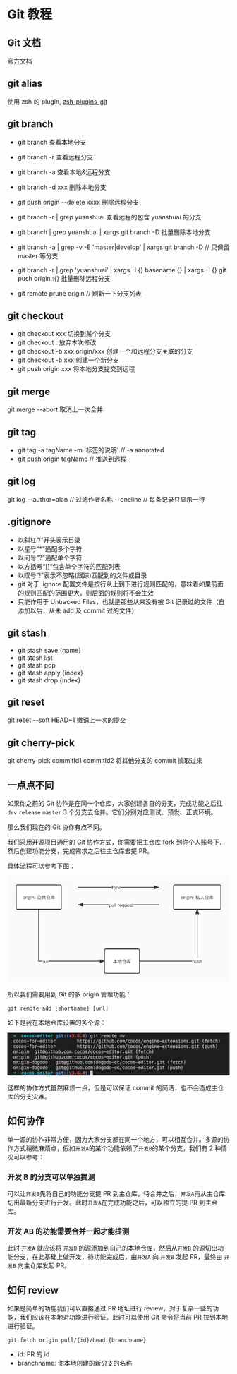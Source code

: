 # Git 教程

## Git 文档

[官方文档](https://git-scm.com/docs)

## git alias

使用 zsh 的 plugin, [zsh-plugins-git](https://gitee.com/mirrors/oh-my-zsh/tree/master/plugins/git)

## git branch

-   git branch 查看本地分支
-   git branch -r 查看远程分支
-   git branch -a 查看本地&远程分支
-   git branch -d xxx 删除本地分支
-   git push origin --delete xxxx 删除远程分支

-   git branch -r | grep yuanshuai 查看远程的包含 yuanshuai 的分支
-   git branch | grep yuanshuai | xargs git branch -D 批量删除本地分支
-   git branch -a | grep -v -E 'master|develop' | xargs git branch -D // 只保留 master 等分支
-   git branch -r | grep 'yuanshuai' | xargs -I {} basename {} | xargs -I {} git push origin :{} 批量删除远程分支
-   git remote prune origin // 刷新一下分支列表

## git checkout

-   git checkout xxx 切换到某个分支
-   git checkout . 放弃本次修改
-   git checkout -b xxx origin/xxx 创建一个和远程分支关联的分支
-   git checkout -b xxx 创建一个新分支
-   git push origin xxx 将本地分支提交到远程

## git merge

git merge --abort 取消上一次合并

## git tag

-   git tag -a tagName -m '标签的说明' // -a annotated
-   git push origin tagName // 推送到远程

## git log

git log --author=alan // 过滤作者名称
--oneline // 每条记录只显示一行

## .gitignore

-   以斜杠“/”开头表示目录
-   以星号“\*”通配多个字符
-   以问号“?”通配单个字符
-   以方括号“[]”包含单个字符的匹配列表
-   以叹号“!”表示不忽略(跟踪)匹配到的文件或目录
-   git 对于 .ignore 配置文件是按行从上到下进行规则匹配的，意味着如果前面的规则匹配的范围更大，则后面的规则将不会生效
-   只能作用于 Untracked Files，也就是那些从来没有被 Git 记录过的文件（自添加以后，从未 add 及 commit 过的文件）

## git stash

-   git stash save {name}
-   git stash list
-   git stash pop
-   git stash apply {index}
-   git stash drop {index}

## git reset

git reset --soft HEAD~1 撤销上一次的提交

## git cherry-pick

git cherry-pick commitId1 commitId2 将其他分支的 commit 摘取过来

## 一点点不同

如果你之前的 Git 协作是在同一个仓库，大家创建各自的分支，完成功能之后往 `dev` `release` `master` 3 个分支去合并。它们分别对应测试、预发、正式环境。

那么我们现在的 Git 协作有点不同。

我们采用开源项目通用的 Git 协作方式，你需要把主仓库 fork 到你个人账号下，然后创建功能分支，完成需求之后往主仓库去提 PR。

具体流程可以参考下图：

<picture>
  <img src="../assets/git.jpg" alt="Image">
</picture>

所以我们需要用到 Git 的多 origin 管理功能：

```
git remote add [shortname] [url]
```

如下是我在本地仓库设置的多个源：

<picture>
  <img src="../assets/git-remote.png" alt="Image">
</picture>

这样的协作方式虽然麻烦一点，但是可以保证 commit 的简洁，也不会造成主仓库的分支灾难。

## 如何协作

单一源的协作非常方便，因为大家分支都在同一个地方，可以相互合并。多源的协作方式稍微麻烦点，假如`开发A`的某个功能依赖了`开发B`的某个分支，我们有 2 种情况可以参考：

### 开发 B 的分支可以单独提测

可以让`开发B`先将自己的功能分支提 PR 到主仓库，待合并之后，`开发A`再从主仓库切出最新分支进行开发。此时`开发A`在完成功能之后，可以独立的提 PR 到主仓库。

### 开发 AB 的功能需要合并一起才能提测

此时 `开发A` 就应该将 `开发B` 的源添加到自己的本地仓库，然后从`开发B` 的源切出功能分支，在此基础上做开发，待功能完成后，由`开发A` 向 `开发B` 发起 PR，最终由 `开发B` 向主仓库发起 PR。

## 如何 review

如果是简单的功能我们可以直接通过 PR 地址进行 review，对于复杂一些的功能，我们应该在本地对功能进行验证。此时可以使用 Git 命令将当前 PR 拉到本地进行验证。

```
git fetch origin pull/{id}/head:{branchname}
```

-   id: PR 的 id
-   branchname: 你本地创建的新分支的名称
